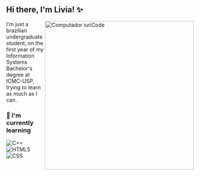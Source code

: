 ## Hi there, I'm Livia! ✨

<img src="https://raw.githubusercontent.com/MicaelliMedeiros/micaellimedeiros/master/image/computer-illustration.png" min-width="400px" max-width="400px" width="400px" align="right" alt="Computador iuriCode">

<p align="left"> 
  I'm just a brazilian undergraduate student, on the first year of my Information Systems Bachelor's degree at ICMC-USP, trying to learn as much as I can.
</p>


### 🌱 I'm currently learning
![C++](https://img.shields.io/badge/-C++-333333?style=flat&logo=C%2B%2B&logoColor=00599C)
![HTML5](https://img.shields.io/badge/-HTML5-333333?style=flat&logo=HTML5)
![CSS](https://img.shields.io/badge/-CSS-333333?style=flat&logo=CSS3&logoColor=1572B6)

<!--
<br>

<p align="left">
  How to reach me ⤵️
</p>

💬 [linkedin][linkedin]

[linkedin]: https://www.linkedin.com/in/SEULINKEDIN/

---------

<a href="https://github.com/liviafausto">
  <img height="180em" src="https://github-readme-stats.vercel.app/api?username=liviafausto&theme=dracula&show_icons=true" />
</a>
-->

<!-- 
Some things I might wanna use later:
👋  🦄  💼 🔭

💌 [gmail][gmail] **|** 
🐦 [twitter][twitter] **|** 
📷 [instagram][instagram] **|** 

[gmail]: https://codedev.ga/
[twitter]: https://twitter.com/SEUTWITTER
[instagram]: https://www.instagram.com/SEUINSTAGRAM/

<a href="https://github.com/liviafausto">
  <img align="center" src="https://github-readme-stats.vercel.app/api/top-langs/?username=liviafausto&theme=dracula&hide_langs_below=1" />
</a>
-->

